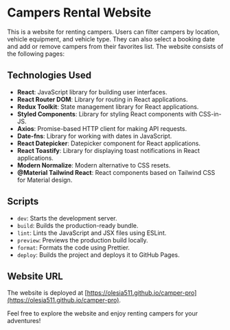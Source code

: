 # Campers Rental Website

This is a website for renting campers. Users can filter campers by location, vehicle equipment, and vehicle type. They can also select a booking date and add or remove campers from their favorites list. The website consists of the following pages:

## Technologies Used

- **React**: JavaScript library for building user interfaces.
- **React Router DOM**: Library for routing in React applications.
- **Redux Toolkit**: State management library for React applications.
- **Styled Components**: Library for styling React components with CSS-in-JS.
- **Axios**: Promise-based HTTP client for making API requests.
- **Date-fns**: Library for working with dates in JavaScript.
- **React Datepicker**: Datepicker component for React applications.
- **React Toastify**: Library for displaying toast notifications in React applications.
- **Modern Normalize**: Modern alternative to CSS resets.
- **@Material Tailwind React**: React components based on Tailwind CSS for Material design.

## Scripts

- `dev`: Starts the development server.
- `build`: Builds the production-ready bundle.
- `lint`: Lints the JavaScript and JSX files using ESLint.
- `preview`: Previews the production build locally.
- `format`: Formats the code using Prettier.
- `deploy`: Builds the project and deploys it to GitHub Pages.

## Website URL

The website is deployed at [https://olesia511.github.io/camper-pro](https://olesia511.github.io/camper-pro).

Feel free to explore the website and enjoy renting campers for your adventures!
